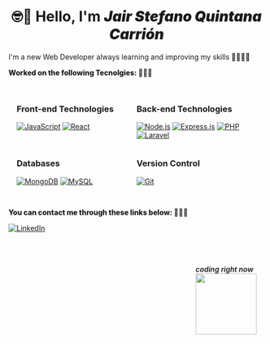 <h1 align="center"> 🤓👋  Hello, I'm <span style="font-style:italic;font-weight:1000"> Jair Stefano Quintana Carrión </span> </h1>

<p> 
I'm a new Web Developer always learning and improving my skills 👨‍💻👨‍💻
</p>

<p style='font-weight: 800' >Worked on the following Tecnolgies: 🤖🤖🤖 </p>

<div style="padding: 1rem;display:grid; grid-template-columns: 1fr 1fr">

<span>

<h3> Front-end Technologies </h3>

[![JavaScript](https://img.shields.io/badge/JavaScript-F7DF1E?style=for-the-badge&logo=javascript&logoColor=black)](https://www.javascript.com/)
[![React](https://img.shields.io/badge/React-61DAFB?style=for-the-badge&logo=react&logoColor=black)](https://reactjs.org/)

</span>

<span>

<h3> Back-end Technologies </h3>

[![Node.js](https://img.shields.io/badge/Node.js-43853D?style=for-the-badge&logo=node.js&logoColor=white)](https://nodejs.org/)
[![Express.js](https://img.shields.io/badge/Express.js-000000?style=for-the-badge&logo=express&logoColor=white)](https://expressjs.com/)
[![PHP](https://img.shields.io/badge/PHP-777BB4?style=for-the-badge&logo=php&logoColor=white)](https://www.php.net/)
[![Laravel](https://img.shields.io/badge/Laravel-FF2D20?style=for-the-badge&logo=laravel&logoColor=white)](https://laravel.com/)

</span>

<span>

<h3> Databases </h3>

[![MongoDB](https://img.shields.io/badge/MongoDB-47A248?style=for-the-badge&logo=mongodb&logoColor=white)](https://www.mongodb.com/)
[![MySQL](https://img.shields.io/badge/MySQL-4479A1?style=for-the-badge&logo=mysql&logoColor=white)](https://www.mysql.com/)

</span>

<span>

<h3> Version Control </h3>

[![Git](https://img.shields.io/badge/Git-F05032?style=for-the-badge&logo=git&logoColor=white)](https://git-scm.com/)

</span>

</div>

<p style='font-weight: 800' >You can contact me through these links below: 🚀🚀🚀 </p>

[![LinkedIn](https://img.shields.io/badge/LinkedIn-0077B5?style=for-the-badge&logo=linkedin&logoColor=white)](https://www.linkedin.com/public-profile/settings?trk=d_flagship3_profile_self_view_public_profile)

<br>
<br><div style="float:right; font-style:italic;font-weight:600;padding:1rem" >
coding right now <br> <img  src='https://media.tenor.com/G69XvhZj1wMAAAAi/code-encoding.gif' width="120" />
</div>
